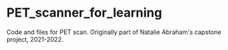 # PET_scanner_for_learning
Code and files for PET scan. Originally part of Natalie Abraham's capstone project, 2021-2022. 

